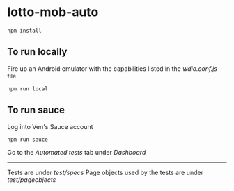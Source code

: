 # lotto-mob-auto

`npm install`

## To run locally

Fire up an Android emulator with the capabilities listed in the *wdio.conf.js* file.

`npm run local`

## To run sauce

Log into Ven's Sauce account

`npm run sauce`

Go to the *Automated tests* tab under *Dashboard*

---

Tests are under *test/specs*
Page objects used by the tests are under *test/pageobjects*


